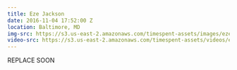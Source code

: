 ```yaml
---
title: Eze Jackson
date: 2016-11-04 17:52:00 Z
location: Baltimore, MD
img-src: https://s3.us-east-2.amazonaws.com/timespent-assets/images/eze-jackson.png
video-src: https://s3.us-east-2.amazonaws.com/timespent-assets/videos/eze-jackson.mp4
---
```


REPLACE SOON
